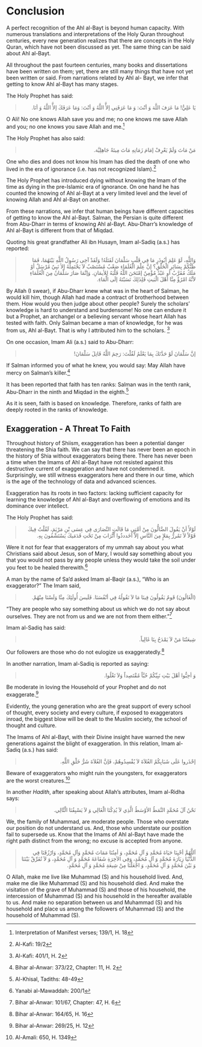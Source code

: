 Conclusion
==========

A perfect recognition of the Ahl al-Bayt is beyond human capacity. With
numerous translations and interpretations of the Holy Quran throughout
centuries, every new generation realizes that there are concepts in the
Holy Quran, which have not been discussed as yet. The same thing can be
said about Ahl al-Bayt.

All throughout the past fourteen centuries, many books and dissertations
have been written on them; yet, there are still many things that have
not yet been written or said. From narrations related by Ahl al- Bayt,
we infer that getting to know Ahl al-Bayt has many stages.

The Holy Prophet has said:

<blockquote dir="rtl">
  <p>
يَا عَلِيُّ! مَا عَرَفَ اللَّهَ وَ أنْتَ: وَ مَا عَرَفَنِي إلأَّ
اللَّهُ وَ أنْتَ: وَمَا عَرَفَكَ إلأَّ اللَّهُ وَ أنَا.
  </p>
</blockquote>

O Ali! No one knows Allah save you and me; no one knows me save Allah
and you; no one knows you save Allah and me.[^1]

The Holy Prophet has also said:

<blockquote dir="rtl">
  <p>
مَنْ مَاتَ وَلَمْ يَعْرِفْ إمَامَ زَمَانِهِ مَاتَ مِيتَةً جَاهِلِيَّة.
  </p>
</blockquote>

One who dies and does not know his Imam has died the death of one who
lived in the era of ignorance (i.e. has not recognized Islam).[^2]

The Holy Prophet has introduced dying without knowing the Imam of the
time as dying in the pre-Islamic era of ignorance. On one hand he has
counted the knowing of Ahl al-Bayt at a very limited level and the level
of knowing Allah and Ahl al-Bayt on another.

From these narrations, we infer that human beings have different
capacities of getting to know the Ahl al-Bayt. Salman, the Persian is
quite different from Abu-Dharr in terms of knowing Ahl al-Bayt.
Abu-Dharr’s knowledge of Ahl al-Bayt is different from that of Miqdad.

Quoting his great grandfather Ali ibn Husayn, Imam al-Sadiq (a.s.) has
reported:

<blockquote dir="rtl">
  <p>
وَاللَّهِ، لَوْ عَلِمَ أبُوذَرٍ مَا فِي قَلْبِ سَلْمَانَ لَقَتَلَهُ!
وَلَقَدْ آخِى رَسُولُ اللَّهِ بَيْنَهُمَا، فَمَا ظَنُّكُمْ بِسَائِرِ
الْخَلْقِ؟ إنَّ عِلْمَ الْعُلَمَاءِ صَعْبٌ مُسْتَصْبٌ لاَ يَحْتَمِلُهُ
إلأ نَبِيٌ مُرْسَلٌ أوْ مَلَكُ مُقَرَّبٌ أو عَبْدُ مُؤْمِنٌ إمْتَحَنَ
اللَّهُ قَلْبَهُ لِلأيمَانِ. وَإنَّمَا صَارَ سَلْمَانُ مِنَ
الْعُلَمَاءِ لأنَّهُ امْرُؤٌ مِنَّا أهْلَ الْبَيتِ فَلِذَلِكَ
نَسَبْتَهُ إلَى الْمَاءِ.
  </p>
</blockquote>

By Allah (I swear), if Abu-Dharr knew what was in the heart of Salman,
he would kill him, though Allah had made a contract of brotherhood
between them. How would you then judge about other people? Surely the
scholars’ knowledge is hard to understand and burdensome! No one can
endure it but a Prophet, an archangel or a believing servant whose heart
Allah has tested with faith. Only Salman became a man of knowledge, for
he was from us, Ahl al-Bayt. That is why I attributed him to the
scholars. [^3]

On one occasion, Imam Ali (a.s.) said to Abu-Dharr:

<blockquote dir="rtl">
  <p>
إنَّ سَلْمَانَ لَوْ حَدَّتَكَ بِمَا يَعْلَمُ لَقُلْتَ: رَحِمَ اللَّهُ
قَاتِلَ سَلْمَانَ!
  </p>
</blockquote>

If Salman informed you of what he knew, you would say: May Allah have
mercy on Salman’s killer.[^4]

It has been reported that faith has ten ranks: Salman was in the tenth
rank, Abu-Dharr in the ninth and Miqdad in the eighth.[^5]

As it is seen, faith is based on knowledge. Therefore, ranks of faith
are deeply rooted in the ranks of knowledge.

Exaggeration - A Threat To Faith
--------------------------------

Throughout history of Shiism, exaggeration has been a potential danger
threatening the Shia faith. We can say that there has never been an
epoch in the history of Shia without exaggerators being there. There has
never been a time when the Imams of Ahl al-Bayt have not resisted
against this destructive current of exaggeration and have not condemned
it. Surprisingly, we still witness exaggerators here and there in our
time, which is the age of the technology of data and advanced sciences.

Exaggeration has its roots in two factors: lacking sufficient capacity
for learning the knowledge of Ahl al-Bayt and overflowing of emotions
and its dominance over intellect.

The Holy Prophet has said:

<blockquote dir="rtl">
  <p>
لَوْلأَ أنْ يَقُولَ الضَّالُّونَ مِنْ أمَّتِي مَا قَالَتِ النَّصَارَى
فِي عِسَى بْنِ مَرْيَمَ، لَقُلْتُ فِيكَ قَوْلاً لاَ تَمُررُّ بِمَلإٍ
مِنَ النَّاسِ إلاَّ أخَددذُوا اْتُّرَابَ مِنْ تَحْتِ قَدَمَيكَ
يَسْتَشْفُونَ بِهِ.
  </p>
</blockquote>

Were it not for fear that exaggerators of my ummah say about you what
Christians said about Jesus, son of Mary, I would say something about
you that you would not pass by any people unless they would take the
soil under you feet to be healed therewith.[^6]

A man by the name of Sa’d asked Imam al-Baqir (a.s.), “Who is an
exaggerator?” The Imam said,

<blockquote dir="rtl">
  <p>
(الْغَالُونَ) قَومٌ يَقُولُونَ فِينَا مَا لاَ نَقُولُهُ فِي
أنْفُسَنَا. فَلَيسَ أُولَئِكَ مِنَّا وَلَسْنَا مِنْهُمْ.
  </p>
</blockquote>

“They are people who say something about us which we do not say about
ourselves. They are not from us and we are not from them either.”[^7]

Imam al-Sadiq has said:

<blockquote dir="rtl">
  <p>
شِيعَتُنَا مَنْ لاَ يَمْدَحُ بِنَا غَالِياً.
  </p>
</blockquote>

Our followers are those who do not eulogize us exaggeratedly.[^8]

In another narration, Imam al-Sadiq is reported as saying:

<blockquote dir="rtl">
  <p>
وَ أحِبُّوا أهْلَ بَيْتِ نَبِيِّكُمْ حُبَّاً مُقْتَصِداً وَلاَ
تَغْلُوا.
  </p>
</blockquote>

Be moderate in loving the Household of your Prophet and do not
exaggerate.[^9]

Evidently, the young generation who are the great support of every
school of thought, every society and every culture, if exposed to
exaggerators inroad, the biggest blow will be dealt to the Muslim
society, the school of thought and culture.

The Imams of Ahl al-Bayt, with their Divine insight have warned the new
generations against the blight of exaggeration. In this relation, Imam
al- Sadiq (a.s.) has said:

<blockquote dir="rtl">
  <p>
إحْذَروا عَلَى شَبَابِكُمُ الغُلاَةَ لاَ يُفْسِدُوهُمْ، فَإنَّ
الغُلاَةَ شَرُّ خَلْقِ اللَّهِ.
  </p>
</blockquote>

Beware of exaggerators who might ruin the youngsters, for exaggerators
are the worst creatures.[^10]

In another *Hadith*, after speaking about Allah’s attributes, Imam
al-Ridha says:

<blockquote dir="rtl">
  <p>
نَحْنُ آلَ مُحَمَّدٍ النَّمَطُ الأوْسَطُ الَّذِي لاَ يُدِكُنَا
الْغَالِي وَ لاَ يَسْبِقُنَا الْتَّالِي.
  </p>
</blockquote>

We, the family of Muhammad, are moderate people. Those who overstate our
position do not understand us. And, those who understate our position
fail to supersede us. Know that the Imams of Ahl al-Bayt have made the
right path distinct from the wrong; no excuse is accepted from anyone.

<blockquote dir="rtl">
  <p>
اَللَّهُمَّ أحْيِنَا حَيَاةَ مُحَمَّدِ وَ آلِ مُحَمَّدٍ، وَ أمِتُنَا
مَمَاتَ مُحَمَّدٍ وَآلِ مُحَمَّدٍ، وَارْزُقَنَا فِي الدُّنْيَا
زِيَارَةَ مُحَمَّدٍ وَ آلِ مُحَمَّدٍ، وَفِي الآخِرَةِ شَفَاعَةَ
مُحَمَّدٍ وَ آلِ مُحَمَّدٍ، وَ لاَ تُفَرِّقْ بَيْنَنَا وَ بَيْنَ
مُحَمَّدٍ وَ آلِ مُحَمَّدٍ، وَ اجْعَلْنَا مِنْ شِيعَةِ مُحَمَّدٍ وَ
آلِ مُحَمَّدٍ.
  </p>
</blockquote>

O Allah, make me live like Muhammad (S) and his household lived. And,
make me die like Muhammad (S) and his household died. And make the
visitation of the grave of Muhammad (S) and those of his household, the
intercession of Muhammad (S) and his household in the hereafter
available to us. And make no separation between us and Muhammad (S) and
his household and place us among the followers of Muhammad (S) and the
household of Muhammad (S).

[^1]: Interpretation of Manifest verses; 139/1, H. 18

[^2]: Al-Kafi: 19/2

[^3]: Al-Kafi: 401/1, H. 2

[^4]: Bihar al-Anwar: 373/22, Chapter: 11, H. 2

[^5]: Al-Khisal, Tadiths: 48-49

[^6]: Yanabi al-Mawaddah: 200/1

[^7]: Bihar al-Anwar: 101/67, Chapter: 47, H. 6

[^8]: Bihar al-Anwar: 164/65, H. 16

[^9]: Bihar al-Anwar: 269/25, H. 12

[^10]: Al-Amali: 650, H. 1349


